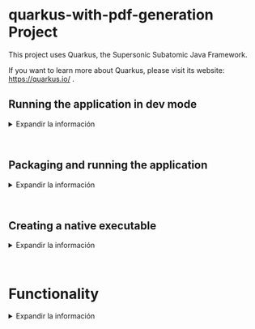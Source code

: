 # quarkus-with-pdf-generation Project

This project uses Quarkus, the Supersonic Subatomic Java Framework.

If you want to learn more about Quarkus, please visit its website: https://quarkus.io/ .

## Running the application in dev mode

<p>
<details>
<summary>Expandir la información</summary>

You can run your application in dev mode that enables live coding using:
```shell script
./mvnw compile quarkus:dev
```

> **_NOTE:_**  Quarkus now ships with a Dev UI, which is available in dev mode only at http://localhost:8080/q/dev/.

</details>
</p> 
<p><br></p>

## Packaging and running the application

<p>
<details>
<summary>Expandir la información</summary>

The application can be packaged using:
```shell script
./mvnw package
```
It produces the `quarkus-run.jar` file in the `target/quarkus-app/` directory.
Be aware that it’s not an _über-jar_ as the dependencies are copied into the `target/quarkus-app/lib/` directory.

The application is now runnable using `java -jar target/quarkus-app/quarkus-run.jar`.

If you want to build an _über-jar_, execute the following command:
```shell script
./mvnw package -Dquarkus.package.type=uber-jar
```

The application, packaged as an _über-jar_, is now runnable using `java -jar target/*-runner.jar`.

</details>
</p> 
<p><br></p>

## Creating a native executable

<p>
<details>
<summary>Expandir la información</summary>

You can create a native executable using: 
```shell script
./mvnw package -Pnative
```

Or, if you don't have GraalVM installed, you can run the native executable build in a container using: 
```shell script
./mvnw package -Pnative -Dquarkus.native.container-build=true
```

You can then execute your native executable with: `./target/quarkus-with-pdf-generation-1.0.0-SNAPSHOT-runner`

If you want to learn more about building native executables, please consult https://quarkus.io/guides/maven-tooling.

</details>
</p> 
<p><br></p>

# Functionality

<p>
<details>
<summary>Expandir la información</summary>
This project is used to explore the capabilities of quarkus in conjuction with the open source pdfbox libraries.

#### Endpoints
This project exposes an endpoint that receives a CloudEvent:

| Verb | URI | Function |
| POST | /document/pdf |Create the PDF document using the data of the CloudEvent|
|---|---|---|
</details>
</p> 
<p><br></p>
